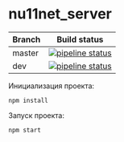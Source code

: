 # nu11net_server

| Branch | Build status                                                                                                                                           |
| ------ | ------------------------------------------------------------------------------------------------------------------------------------------------------ |
| master | [![pipeline status](https://github.com/DanteZZ/nu11net-server/badges/master/pipeline.svg)](https://github.com/DanteZZ/nu11net-server/-/commits/master) |
| dev    | [![pipeline status](https://github.com/DanteZZ/nu11net-server/badges/dev/pipeline.svg)](https://github.com/DanteZZ/nu11net-server/-/commits/dev)       |

Инициализация проекта:

```
npm install
```

Запуск проекта:

```
npm start
```
